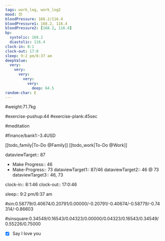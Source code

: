 ```yaml
---
tags: work_log, work_log2
mood: 😞
bloodPressure: 168.2/116.4
bloodPressure1: 168.2, 116.4
bloodPressure2: [168.2, 116.4]
bp:
  systolic: 168.2
  diastolic: 116.4
clock-in: 8:1
clock-out: 17:0
sleep: 9:2 pm/6:37 am
deepValue:
  very:
    very:
      very:
        very:
          very:
            deep: 64.5
random-char: E
---
```


#weight:71.7kg

#exercise-pushup:44
#exercise-plank:45sec

#meditation

#finance/bank1:-3.4USD

[[todo_family|To-Do @Family]]
[[todo_work|To-Do @Work]]

dataviewTarget:: 87

- Make Progress:: 46
- Make-Progress:: 73
  dataviewTarget1:: 87/46
  dataviewTarget2:: 46 @ 73
  dataviewTarget3:: 46, 73

clock-in:: 8:1:46
clock-out:: 17:0:46

sleep:: 9:2 pm/6:37 am

#sin:0.58779/0.40674/0.20791/0.00000/-0.20791/-0.40674/-0.58779/-0.74314/-0.86603

#sinsquare:0.34549/0.16543/0.04323/0.00000/0.04323/0.16543/0.34549/0.55226/0.75000

- [x] Say I love you
